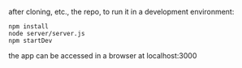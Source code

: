 after cloning, etc., the repo,
to run it in a development environment:

```
npm install 
node server/server.js
npm startDev
```
the app can be accessed in a browser at localhost:3000

